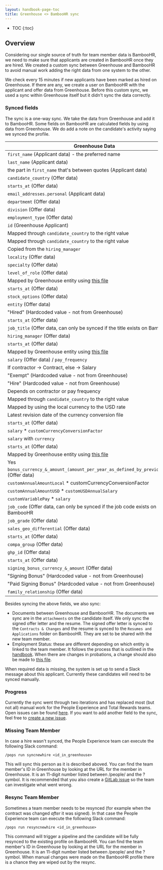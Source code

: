 ```yaml
---
layout: handbook-page-toc
title: Greenhouse <> BambooHR sync
---
```

- TOC
{:toc}

## Overview

Considering our single source of truth for team member data is BambooHR, we need to make sure that applicants
are created in BambooHR once they are hired. We created a custom sync between Greenhouse and BambooHR to avoid
manual work adding the right data from one system to the other.

We check every 15 minutes if new applicants have been marked as hired on Greenhouse. If there are
any, we create a user on BambooHR with the applicant and offer data from Greenhouse. Before
this custom sync, we used a sync within Greenhouse itself but it didn't sync the data correctly.

### Synced fields

The sync is a one-way sync. We take the data from Greenhouse and add it to BambooHR. Some fields on BambooHR are calculated fields by using data
from Greenhouse. We do add a note on the candidate's activity saying we synced the profile.

| Greenhouse Data | BambooHR Data |
| --------------- | ------------- |
| `first_name` (Applicant data) - the preferred name | `firstName` |
| `last_name` (Applicant data) | `lastName` |
| the part in `first_name` that's between quotes (Applicant data) | `preferredName` |
| `candidate_country` (Offer data) | `country` |
| `starts_at` (Offer data) | `hireDate` |
| `email_addresses.personal` (Applicant data) | `homeEmail` |
| `departmemt` (Offer data) | `department` |
| `division` (Offer data) | `division` |
| `employment_type` (Offer data) | `customFullOrPartTime` |
| `id` (Greenhouse Applicant) | `customCandidateID` |
| Mapped through `candidate_country` to the right value | `customPayFrequency` |
| Mapped through `candidate_country` to the right value | `customRegion` |
| Copied from the `hiring_manager` | `customCostCenter` |
| `locality` (Offer data) | `customLocality` |
| `specialty` (Offer data) | `customJobTitleSpeciality` |
| `level_of_role` (Offer data) | `customRole` |
| Mapped by Greenhouse entity using [this file](https://gitlab.com/gitlab-com/www-gitlab-com/-/blob/master/data/entity_mapper.yml) | `customEmployeeCorptoCorp` |
| `starts_at` (Offer data) | `customHireDate` |
| `stock_options` (Offer data) | `customShares` |
| `entity` (Offer data) | `customInc/BV` |
| "Hired" (Hardcoded value - not from Greenhouse) | `customNotes` |
| `starts_at` (Offer data) | `date` |
| `job_title` (Offer data, can only be synced if the title exists on BambooHR) | `jobTitle` |
| `hiring_manager` (Offer data) | `reportsTo` |
| `starts_at` (Offer data) | `startDate` |
| Mapped by Greenhouse entity using [this file](https://gitlab.com/gitlab-com/www-gitlab-com/-/blob/master/data/entity_mapper.yml) | `location` |
| `salary` (Offer data) / `pay_frequency` | `rate` |
| If contractor -> Contract, else -> Salary | `type` |
| "Exempt" (Hardcoded value - not from Greenhouse) | `exempt` |
| "Hire" (Hardcoded value - not from Greenhouse) | `reason` |
| Depends on contractor or pay frequency | `paidPer` |
| Mapped through `candidate_country` to the right value | `paySchedule` |
| Mapped by using the local currency to the USD rate | `customCurrencyConversionFactor` |
| Latest revision date of the currency conversion file | `customConversionEffectiveDate` |
| `starts_at` (Offer data) | `customEffectiveDate3` |
| `salary` * `customCurrencyConversionFactor` | `customUSDAnnualSalary` |
| `salary` with `currency` | `customLocalAnnualSalary` |
| `starts_at` (Offer data) | `customDate` |
| Mapped by Greenhouse entity using [this file](https://gitlab.com/gitlab-com/www-gitlab-com/-/blob/master/data/entity_mapper.yml) | `customType` |
| Yes | `customVariablePay` |
| `bonus_currency_&_amount_(amount_per_year_as_defined_by_previous_field)` (Offer data) | `customAnnualAmountLocal` |
| `customAnnualAmountLocal` * customCurrencyConversionFactor | `customAnnualAmountUSD` |
| `customAnnualAmountUSD` * `customUSDAnnualSalary` | `customOTEUSD` |
| `customVariablePay` * `salary` | `customOTELocal` |
| `job_code` (Offer data, can only be synced if the job code exists on BambooHR | `customJobCode` |
| `job_grade` (Offer data) | `customJobGrade` |
| `sales_geo_differential` (Offer data) | `customSalesGeoDifferential` |
| `starts_at` (Offer data) | `customEffectiveDate` |
| `compa_group` (Offer data) | `customExperienceFactor(CompaRatio)` |
| `ghp_id` (Offer data) | `customNumber` |
| `starts_at` (Offer data) | `customBonusdate` |
| `signing_bonus_currency_&_amount` (Offer data) | `customBonusAmount` |
| "Signing Bonus" (Hardcoded value - not from Greenhouse) | `customBonustype` |
| "Paid Signing Bonus" (Hardcoded value - not from Greenhouse) | `customBonuscomments` |
| `family_relationship` (Offer data) | `customRelationship` |

Besides syncing the above fields, we also sync:

- Documents between Greenhouse and BamboorHR. The documents we sync are in the `attachments` on the
candidate itself. We only sync the signed offer letter and the resume. The signed offer letter is
synced to the `Contracts & Changes` and the resume is synced to the `Resumes and Applications`
folder on BambooHR. They are set to be shared with the new team member.
- Employment Status: these are different depending on which entity is linked to the team member.
It follows the process that is outlined in the [handbook](/handbook/people-group/general-onboarding/onboarding-processes/#adding-a-new-team-member-to-bamboohr). When there are changes in probations, a
change should also be made to [this file](https://gitlab.com/gitlab-com/people-group/peopleops-eng/employment-automation/-/blob/master/data/probations.yml).

When required data is missing, the system is set up to send a Slack message about
this applicant. Currently these candidates will need to be synced manually.

### Progress

Currently the sync went through two iterations and has replaced most (but not all) manual work for the People Experience and Total Rewards teams.
Open issues can be found [here](https://gitlab.com/groups/gitlab-com/people-group/peopleops-eng/-/issues?scope=all&utf8=%E2%9C%93&state=opened&label_name%5B%5D=f-gh-bhr-sync).
If you want to add another field to the sync, feel free to [create a new issue](https://gitlab.com/gitlab-com/people-group/peopleops-eng/people-operations-engineering/-/issues/new).

### Missing Team Member

In case a hire wasn't synced, the People Experience team can execute the following
Slack command:

```
/pops run syncnewhire <id_in_greenhouse>
```

This will sync this person as it is described aboved. You can find the team member's ID in Greenhouse by looking at the URL for the member in Greenhouse. It is an 11-digit number listed between /people/ and the ? symbol. It is recommended that you
also create a [GitLab issue](https://gitlab.com/gitlab-com/people-group/peopleops-eng/employment-automation/issues/new?issuable_template=bug_with_greenhouse_bamboo_sync) so the team can investigate what went wrong.

### Resync Team Member

Sometimes a team member needs to be resynced (for example when the contract was changed _after_ it was signed). In that case the People Experience team can
execute the following Slack command:

```
/pops run resyncnewhire <id_in_greenhouse>
```

This command will trigger a pipeline and the candidate will be fully resynced to the existing profile
on BambooHR. You can find the team member's ID in Greenhouse by looking at the URL for the member in Greenhouse. It is an 11-digit number listed between /people/ and the ? symbol. When manual changes were made on the BambooHR profile there is a chance they are wiped out
by the resync.